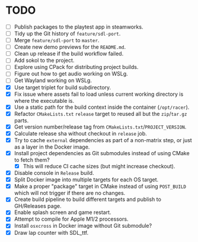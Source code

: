 # TODO
- [ ] Publish packages to the playtest app in steamworks.
- [ ] Tidy up the Git history of `feature/sdl-port`.
- [ ] Merge `feature/sdl-port` to `master`.
- [ ] Create new demo previews for the `README.md`.
- [ ] Clean up release if the build workflow failed.
- [ ] Add sokol to the project.
- [ ] Explore using CPack for distributing project builds.
- [ ] Figure out how to get audio working on WSLg.
- [ ] Get Wayland working on WSLg.
- [x] Use target triplet for build subdirectory.
- [x] Fix issue where assets fail to load unless current working directory is where the executable is.
- [x] Use a static path for the build context inside the container (`/opt/racer`).
- [x] Refactor `CMakeLists.txt` `release` target to reused all but the `zip`/`tar.gz` parts.
- [x] Get version number/release tag from `CMakeLists.txt`/`PROJECT_VERSION`.
- [x] Calculate release sha without checkout in `release` job.
- [x] Try to cache `external` dependencies as part of a non-matrix step, or just as a layer in the Docker image.
- [x] Install project dependencies as Git submodules instead of using CMake to fetch them?
  - [x] This will reduce CI cache sizes (but might increase checkout).
- [x] Disable console in `Release` build.
- [x] Split Docker image into multiple targets for each OS target.
- [x] Make a proper "package" target in CMake instead of using `POST_BUILD` which will not trigger if there are no changes.
- [x] Create build pipeline to build different targets and publish to GH/Releases page.
- [x] Enable splash screen and game restart.
- [x] Attempt to compile for Apple M1/2 processors.
- [x] Install `osxcross` in Docker image without Git submodule?
- [x] Draw lap counter with SDL_ttf.

